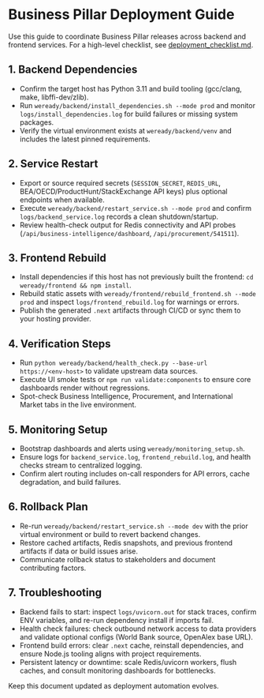 # Business Pillar Deployment Guide

Use this guide to coordinate Business Pillar releases across backend and frontend services. For a high-level checklist, see [deployment_checklist.md](deployment_checklist.md).

## 1. Backend Dependencies
- Confirm the target host has Python 3.11 and build tooling (gcc/clang, make, libffi-dev/zlib).
- Run `weready/backend/install_dependencies.sh --mode prod` and monitor `logs/install_dependencies.log` for build failures or missing system packages.
- Verify the virtual environment exists at `weready/backend/venv` and includes the latest pinned requirements.

## 2. Service Restart
- Export or source required secrets (`SESSION_SECRET`, `REDIS_URL`, BEA/OECD/ProductHunt/StackExchange API keys) plus optional endpoints when available.
- Execute `weready/backend/restart_service.sh --mode prod` and confirm `logs/backend_service.log` records a clean shutdown/startup.
- Review health-check output for Redis connectivity and API probes (`/api/business-intelligence/dashboard`, `/api/procurement/541511`).

## 3. Frontend Rebuild
- Install dependencies if this host has not previously built the frontend: `cd weready/frontend && npm install`.
- Rebuild static assets with `weready/frontend/rebuild_frontend.sh --mode prod` and inspect `logs/frontend_rebuild.log` for warnings or errors.
- Publish the generated `.next` artifacts through CI/CD or sync them to your hosting provider.

## 4. Verification Steps
- Run `python weready/backend/health_check.py --base-url https://<env-host>` to validate upstream data sources.
- Execute UI smoke tests or `npm run validate:components` to ensure core dashboards render without regressions.
- Spot-check Business Intelligence, Procurement, and International Market tabs in the live environment.

## 5. Monitoring Setup
- Bootstrap dashboards and alerts using `weready/monitoring_setup.sh`.
- Ensure logs for `backend_service.log`, `frontend_rebuild.log`, and health checks stream to centralized logging.
- Confirm alert routing includes on-call responders for API errors, cache degradation, and build failures.

## 6. Rollback Plan
- Re-run `weready/backend/restart_service.sh --mode dev` with the prior virtual environment or build to revert backend changes.
- Restore cached artifacts, Redis snapshots, and previous frontend artifacts if data or build issues arise.
- Communicate rollback status to stakeholders and document contributing factors.

## 7. Troubleshooting
- Backend fails to start: inspect `logs/uvicorn.out` for stack traces, confirm ENV variables, and re-run dependency install if imports fail.
- Health check failures: check outbound network access to data providers and validate optional configs (World Bank source, OpenAlex base URL).
- Frontend build errors: clear `.next` cache, reinstall dependencies, and ensure Node.js tooling aligns with project requirements.
- Persistent latency or downtime: scale Redis/uvicorn workers, flush caches, and consult monitoring dashboards for bottlenecks.

Keep this document updated as deployment automation evolves.
